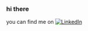 ### hi there 

you can find me on [![LinkedIn][1]][1.2]



[1]:https://raw.githubusercontent.com/MartinHeinz/MartinHeinz/master/linkedin-3-16.png
[1.2]:https://www.linkedin.com/in/ubeysaab/
